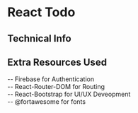 # React Todo

## Technical Info

## Extra Resources Used
-- Firebase for Authentication  
-- React-Router-DOM for Routing  
-- React-Bootstrap for UI/UX Deveopment  
-- @fortawesome for fonts  
